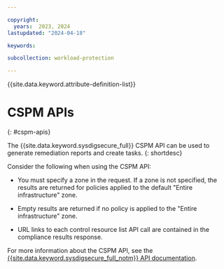 ```yaml
---

copyright:
  years:  2023, 2024
lastupdated: "2024-04-18"

keywords:

subcollection: workload-protection

---
```


{{site.data.keyword.attribute-definition-list}}

# CSPM APIs
{: #cspm-apis}

The {{site.data.keyword.sysdigsecure_full}} CSPM API can be used to generate remediation reports and create tasks.
{: shortdesc}

Consider the following when using the CSPM API:

* You must specify a zone in the request.  If a zone is not specified, the results are returned for policies applied to the default "Entire infrastructure" zone.

* Empty results are returned if no policy is applied to the "Entire infrastructure" zone.

* URL links to each control resource list API call are contained in the compliance results response.

For more information about the CSPM API, see the [{{site.data.keyword.sysdigsecure_full_notm}} API documentation](/apidocs/workload-protection#compliance-views).
